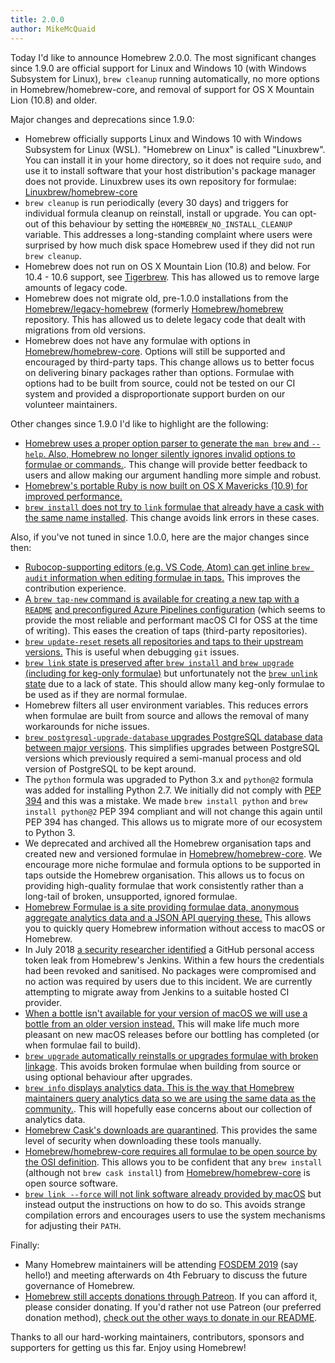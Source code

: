```yaml
---
title: 2.0.0
author: MikeMcQuaid
---
```

Today I'd like to announce Homebrew 2.0.0. The most significant changes since 1.9.0 are official support for Linux and Windows 10 (with Windows Subsystem for Linux), `brew cleanup` running automatically, no more options in Homebrew/homebrew-core, and removal of support for OS X Mountain Lion (10.8) and older.

Major changes and deprecations since 1.9.0:

- Homebrew officially supports Linux and Windows 10 with Windows Subsystem for Linux (WSL). "Homebrew on Linux" is called "Linuxbrew". You can install it in your home directory, so it does not require `sudo`, and use it to install software that your host distribution's package manager does not provide. Linuxbrew uses its own repository for formulae: [Linuxbrew/homebrew-core](https://github.com/Linuxbrew/homebrew-core)
- `brew cleanup` is run periodically (every 30 days) and triggers for individual formula cleanup on reinstall, install or upgrade. You can opt-out of this behaviour by setting the `HOMEBREW_NO_INSTALL_CLEANUP` variable. This addresses a long-standing complaint where users were surprised by how much disk space Homebrew used if they did not run `brew cleanup`.
- Homebrew does not run on OS X Mountain Lion (10.8) and below. For 10.4 - 10.6 support, see [Tigerbrew](https://github.com/mistydemeo/tigerbrew). This has allowed us to remove large amounts of legacy code.
- Homebrew does not migrate old, pre-1.0.0 installations from the [Homebrew/legacy-homebrew](https://github.com/Homebrew/legacy-homebrew) (formerly [Homebrew/homebrew](https://github.com/Homebrew/homebrew) repository. This has allowed us to delete legacy code that dealt with migrations from old versions.
- Homebrew does not have any formulae with options in [Homebrew/homebrew-core](https://github.com/Homebrew/homebrew-core). Options will still be supported and encouraged by third-party taps. This change allows us to better focus on delivering binary packages rather than options. Formulae with options had to be built from source, could not be tested on our CI system and provided a disproportionate support burden on our volunteer maintainers.

Other changes since 1.9.0 I'd like to highlight are the following:

- [Homebrew uses a proper option parser to generate the `man brew` and `--help`. Also, Homebrew no longer silently ignores invalid options to formulae or commands.](https://github.com/Homebrew/brew/issues/1860). This change will provide better feedback to users and allow making our argument handling more simple and robust.
- [Homebrew's portable Ruby is now built on OS X Mavericks (10.9) for improved performance.](https://github.com/Homebrew/brew/pull/5624)
- [`brew install` does not try to `link` formulae that already have a cask with the same name installed](https://github.com/Homebrew/brew/pull/5613). This change avoids link errors in these cases.

Also, if you've not tuned in since 1.0.0, here are the major changes since then:

- [Rubocop-supporting editors (e.g. VS Code, Atom) can get inline `brew audit` information when editing formulae in taps.](https://github.com/Homebrew/brew/pull/1128) This improves the contribution experience.
- [A `brew tap-new` command is available for creating a new tap with a `README`](https://github.com/Homebrew/brew/pull/1277) [and preconfigured Azure Pipelines configuration](https://github.com/Homebrew/brew/pull/5457) (which seems to provide the most reliable and performant macOS CI for OSS at the time of writing). This eases the creation of taps (third-party repositories).
- [`brew update-reset` resets all repositories and taps to their upstream versions.](https://github.com/Homebrew/brew/pull/1684) This is useful when debugging `git` issues.
- [`brew link` state is preserved after `brew install` and `brew upgrade` (including for keg-only formulae)](https://github.com/Homebrew/brew/pull/2961) but unfortunately not the [`brew unlink` state](https://github.com/Homebrew/brew/pull/3660) due to a lack of state. This should allow many keg-only formulae to be used as if they are normal formulae.
- Homebrew filters all user environment variables. This reduces errors when formulae are built from source and allows the removal of many workarounds for niche issues.
- [`brew postgresql-upgrade-database` upgrades PostgreSQL database data between major versions](https://github.com/Homebrew/homebrew-core/blob/master/cmd/brew-postgresql-upgrade-database.rb). This simplifies upgrades between PostgreSQL versions which previously required a semi-manual process and old version of PostgreSQL to be kept around.
- The `python` formula was upgraded to Python 3.x and `python@2` formula was added for installing Python 2.7. We initially did not comply with [PEP 394](https://www.python.org/dev/peps/pep-0394/) and this was a mistake. We made `brew install python` and `brew install python@2` PEP 394 compliant and will not change this again until PEP 394 has changed. This allows us to migrate more of our ecosystem to Python 3.
- We deprecated and archived all the Homebrew organisation taps and created new and versioned formulae in [Homebrew/homebrew-core](https://github.com/Homebrew/homebrew-core). We encourage more niche formulae and formula options to be supported in taps outside the Homebrew organisation. This allows us to focus on providing high-quality formulae that work consistently rather than a long-tail of broken, unsupported, ignored formulae.
- [Homebrew Formulae is a site providing formulae data, anonymous aggregate analytics data and a JSON API querying these.](https://formulae.brew.sh) This allows you to quickly query Homebrew information without access to macOS or Homebrew.
- In July 2018 [a security researcher identified](https://medium.com/@vesirin/how-i-gained-commit-access-to-homebrew-in-30-minutes-2ae314df03ab) a GitHub personal access token leak from Homebrew's Jenkins. Within a few hours the credentials had been revoked and sanitised. No packages were compromised and no action was required by users due to this incident. We are currently attempting to migrate away from Jenkins to a suitable hosted CI provider.
- [When a bottle isn't available for your version of macOS we will use a bottle from an older version instead.](https://github.com/Homebrew/brew/pull/5100) This will make life much more pleasant on new macOS releases before our bottling has completed (or when formulae fail to build).
- [`brew upgrade` automatically reinstalls or upgrades formulae with broken linkage](https://github.com/Homebrew/brew/pull/4767). This avoids broken formulae when building from source or using optional behaviour after upgrades.
- [`brew info` displays analytics data. This is the way that Homebrew maintainers query analytics data so we are using the same data as the community.](https://github.com/Homebrew/brew/pull/4830). This will hopefully ease concerns about our collection of analytics data.
- [Homebrew Cask's downloads are quarantined](https://github.com/Homebrew/brew/pull/4656). This provides the same level of security when downloading these tools manually.
- [Homebrew/homebrew-core requires all formulae to be open source by the OSI definition](https://github.com/Homebrew/brew/pull/5406). This allows you to be confident that any `brew install` (although not `brew cask install`) from [Homebrew/homebrew-core](https://github.com/Homebrew/homebrew-core) is open source software.
- [`brew link --force` will not link software already provided by macOS](https://github.com/Homebrew/brew/pull/5383) but instead output the instructions on how to do so. This avoids strange compilation errors and encourages users to use the system mechanisms for adjusting their `PATH`.

Finally:

- Many Homebrew maintainers will be attending [FOSDEM 2019](https://fosdem.org/2019/) (say hello!) and meeting afterwards on 4th February to discuss the future governance of Homebrew.
- [Homebrew still accepts donations through Patreon](https://www.patreon.com/homebrew). If you can afford it, please consider donating. If you'd rather not use Patreon (our preferred donation method), [check out the other ways to donate in our README](https://github.com/homebrew/brew/#donations).

Thanks to all our hard-working maintainers, contributors, sponsors and supporters for getting us this far. Enjoy using Homebrew!
